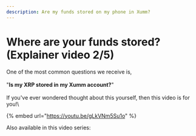```yaml
---
description: Are my funds stored on my phone in Xumm?
---
```


# Where are your funds stored? (Explainer video 2/5)

One of the most common questions we receive is,\
\
"**Is my XRP stored in my Xumm account?**"\
\
If you've ever wondered thought about this yourself, then this video is for you!\


{% embed url="https://youtu.be/gLkVNm5Su1o" %}

Also available in this video series:
